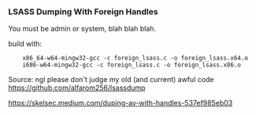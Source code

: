 ### LSASS Dumping With Foreign Handles

You must be admin or system, blah blah blah.

build with:
```
	x86_64-w64-mingw32-gcc -c foreign_lsass.c -o foreign_lsass.x64.o
	i686-w64-mingw32-gcc -c foreign_lsass.c -o foreign_lsass.x86.o
```

Source:
ngl please don't judge my old (and current) awful code
https://github.com/alfarom256/lsassdump

https://skelsec.medium.com/duping-av-with-handles-537ef985eb03
